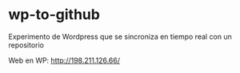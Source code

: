 # wp-to-github

Experimento de Wordpress que se sincroniza en tiempo real con un repositorio

Web en WP: http://198.211.126.66/
